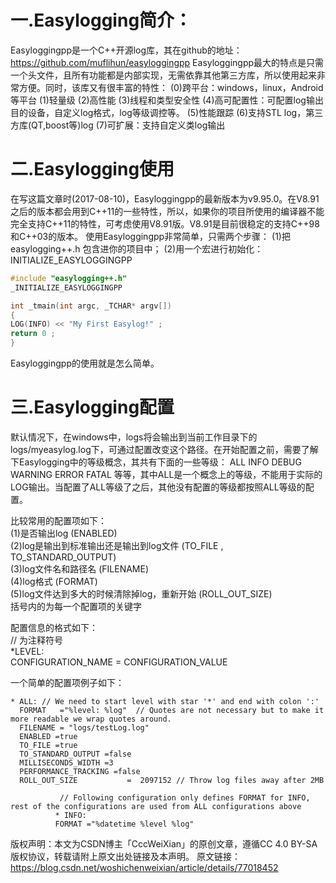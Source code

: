 # 一.Easylogging简介：
Easyloggingpp是一个C++开源log库，其在github的地址：https://github.com/muflihun/easyloggingpp
Easyloggingpp最大的特点是只需一个头文件，且所有功能都是内部实现，无需依靠其他第三方库，所以使用起来非常方便。同时，该库又有很丰富的特性：
(0)跨平台：windows，linux，Android等平台
(1)轻量级
(2)高性能
(3)线程和类型安全性
(4)高可配置性：可配置log输出目的设备，自定义log格式，log等级调控等。
(5)性能跟踪
(6)支持STL  log，第三方库(QT,boost等)log
(7)可扩展：支持自定义类log输出

# 二.Easylogging使用
在写这篇文章时(2017-08-10)，Easyloggingpp的最新版本为v9.95.0。在V8.91之后的版本都会用到C++11的一些特性，所以，如果你的项目所使用的编译器不能完全支持C++11的特性，可考虑使用V8.91版。V8.91是目前很稳定的支持C++98和C++03的版本。
使用Easyloggingpp非常简单，只需两个步骤：
(1)把easylogging++.h 包含进你的项目中；
(2)用一个宏进行初始化：INITIALIZE_EASYLOGGINGPP
```c++
#include "easylogging++.h"
_INITIALIZE_EASYLOGGINGPP

int _tmain(int argc, _TCHAR* argv[])
{
LOG(INFO) << "My First Easylog!" ;
return 0 ;
}
```


Easyloggingpp的使用就是怎么简单。

# 三.Easylogging配置
默认情况下，在windows中，logs将会输出到当前工作目录下的logs/myeasylog.log下，可通过配置改变这个路径。在开始配置之前，需要了解下Easylogging中的等级概念，其共有下面的一些等级：
ALL     INFO      DEBUG       WARNING      ERROR       FATAL  等等，其中ALL是一个概念上的等级，不能用于实际的LOG输出。当配置了ALL等级了之后，其他没有配置的等级都按照ALL等级的配置。

比较常用的配置项如下：  
(1)是否输出log (ENABLED)  
(2)log是输出到标准输出还是输出到log文件 (TO_FILE , TO_STANDARD_OUTPUT)  
(3)log文件名和路径名 (FILENAME)  
(4)log格式 (FORMAT)  
(5)log文件达到多大的时候清除掉log，重新开始 (ROLL_OUT_SIZE)  
括号内的为每一个配置项的关键字  


配置信息的格式如下：  
// 为注释符号  
*LEVEL:  
CONFIGURATION_NAME = CONFIGURATION_VALUE  

一个简单的配置项例子如下：  
```shell
* ALL: // We need to start level with star '*' and end with colon ':'
  FORMAT   ="%level: %log"  // Quotes are not necessary but to make it more readable we wrap quotes around.
  FILENAME = "logs/testLog.log"
  ENABLED =true
  TO_FILE =true
  TO_STANDARD_OUTPUT =false
  MILLISECONDS_WIDTH =3
  PERFORMANCE_TRACKING =false
  ROLL_OUT_SIZE           =  2097152 // Throw log files away after 2MB

           // Following configuration only defines FORMAT for INFO, rest of the configurations are used from ALL configurations above
          * INFO:
          FORMAT ="%datetime %level %log"

```
 
版权声明：本文为CSDN博主「CccWeiXian」的原创文章，遵循CC 4.0 BY-SA版权协议，转载请附上原文出处链接及本声明。
原文链接：https://blog.csdn.net/woshichenweixian/article/details/77018452